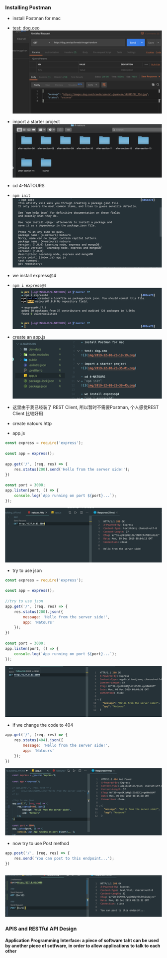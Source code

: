 ### Installing Postman
- install Postman for mac

- test: dog.ceo
![](img/2019-12-08-23-19-19.png)

- import a starter project 
![](img/2019-12-08-23-35-01.png)

- cd 4-NATOURS
- `npm init`
![](img/2019-12-08-23-39-45.png)

- we install express@4
- `npm i express@4`
![](img/2019-12-08-23-45-08.png)

- create an app.js
![](img/2019-12-08-23-53-11.png)

- 这里由于我已经装了 REST Client, 所以暂时不需要Postman, 个人感觉REST Client 比较好用
- create natours.http
- app.js
```js
const express = require('express');

const app = express();

app.get('/', (req, res) => {
    res.status(200).send('Hello from the server side!');
})

const port = 3000;
app.listen(port, () => {
    console.log(`App running on port ${port}...`);
});
```
![](img/2019-12-09-00-05-14.png)

- try to use json
```js
const express = require('express');

const app = express();

//try to use json
app.get('/', (req, res) => {
    res.status(200).json({
        message: 'Hello from the server side!',
        app: 'Natours'
    });
})

const port = 3000;
app.listen(port, () => {
    console.log(`App running on port ${port}...`);
});
```
![](img/2019-12-09-00-14-31.png)
- if we change the code to 404
```js
app.get('/', (req, res) => {
    res.status(404).json({
        message: 'Hello from the server side!',
        app: 'Natours'
    });
})
```
![](img/2019-12-09-00-16-10.png)

- now try to use Post method
```js
app.post('/', (req, res) => {
    res.send('You can post to this endpoint...');
})
```
![](img/2019-12-09-00-22-28.png)
---


### APIS and RESTful API Design
#### Application Programming Interface: a piece of software taht can be used by another piece of sotfware, in order to allow applications to talk to each other